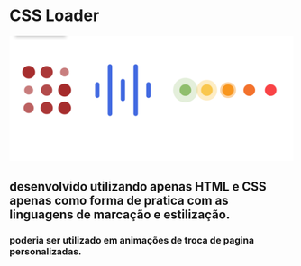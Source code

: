 # __CSS Loader__

![Css loader Screen](loaderscreen.png)

## desenvolvido utilizando apenas HTML e CSS apenas como forma de pratica com as  linguagens de marcação e estilização.

### poderia ser utilizado em animações de troca de pagina personalizadas.